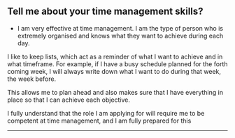 Tell me about your time management skills?
------------------------------------

- I am very effective at time management. I am the type of person who is extremely organised and knows what they want to achieve during each day. 

I like to keep lists, which act as a reminder of what I want to achieve and in what timeframe. For example, if I have a busy schedule planned for the forth coming week, I will always write down what I want to do during that week, the week before.

 This allows me to plan ahead and also makes sure that I have everything in place so that I can achieve each objective.

 I fully understand that the role I am applying for will require me to be competent at time management, and I am fully prepared for this























































---